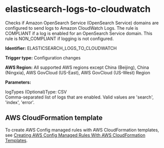 # elasticsearch\-logs\-to\-cloudwatch<a name="elasticsearch-logs-to-cloudwatch"></a>

Checks if Amazon OpenSearch Service \(OpenSearch Service\) domains are configured to send logs to Amazon CloudWatch Logs\. The rule is COMPLIANT if a log is enabled for an OpenSearch Service domain\. This rule is NON\_COMPLIANT if logging is not configured\. 

**Identifier:** ELASTICSEARCH\_LOGS\_TO\_CLOUDWATCH

**Trigger type:** Configuration changes

**AWS Region:** All supported AWS regions except China \(Beijing\), China \(Ningxia\), AWS GovCloud \(US\-East\), AWS GovCloud \(US\-West\) Region

**Parameters:**

logTypes \(Optional\)Type: CSV  
Comma\-separated list of logs that are enabled\. Valid values are 'search', 'index', 'error'\.

## AWS CloudFormation template<a name="w85aac12c32c17b9d277c15"></a>

To create AWS Config managed rules with AWS CloudFormation templates, see [Creating AWS Config Managed Rules With AWS CloudFormation Templates](aws-config-managed-rules-cloudformation-templates.md)\.